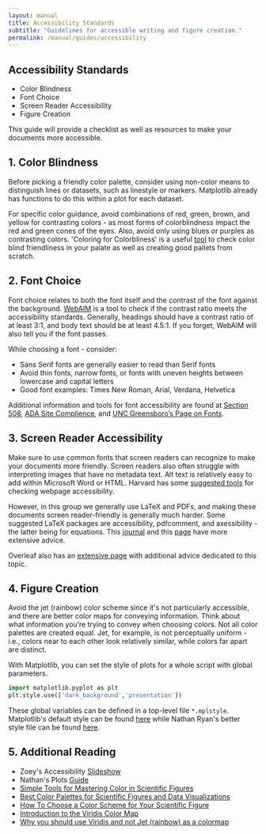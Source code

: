 ```yaml
---
layout: manual
title: Accessibility Standards
subtitle: "Guidelines for accessible writing and figure creation."
permalink: /manual/guides/accessibility
---
```


## Accessibility Standards

 - Color Blindness
 - Font Choice
 - Screen Reader Accessibility
 - Figure Creation

This guide will provide a checklist as well as resources to 
make your documents more accessible. 

## 1. Color Blindness

Before picking a friendly color palette, consider using non-color means 
to distinguish lines or datasets, such as linestyle or markers. Matplotlib
already has functions to do this within a plot for each dataset.

For specific color guidance, avoid combinations of red, green, brown,
and yellow for contrasting colors - as most forms of colorblindness impact
the red and green cones of the eyes. Also, avoid only using blues or purples 
as contrasting colors. 'Coloring for Colorbliness' is a useful [tool](https://davidmathlogic.com/colorblind/#) 
to check color blind friendliness in your palate as well as creating good pallets
from scratch.

## 2. Font Choice

Font choice relates to both the font itself and the contrast of the font 
against the background. [WebAIM](https://webaim.org/resources/contrastchecker/)
is a tool to check if the contrast ratio meets the accessibility standards. Generally,
headings should have a contrast ratio of at least 3:1, and body text should be at least
4.5:1. If you forget, WebAIM will also tell you if the font passes.

While choosing a font - consider:

 - Sans Serif fonts are generally easier to read than Serif fonts
 - Avoid thin fonts, narrow fonts, or fonts with uneven heights between lowercase and capital letters
 - Good font examples: Times New Roman, Arial, Verdana, Helvetica

Additional information and tools for font accessibility are found at
[Section 508](https://www.section508.gov/develop/fonts-typography/),
[ADA Site Complience](https://adasitecompliance.com/accessible-fonts/), and
[UNC Greensboro’s Page on Fonts](https://accessibility.uncg.edu/make-content-accessible/design-elements/).

## 3. Screen Reader Accessibility

Make sure to use common fonts that screen readers can recognize to make your documents
more friendly. Screen readers also often struggle with interpreting images that have no 
metadata text. Alt text is relatively easy to add within Microsoft Word or HTML. Harvard
has some [suggested tools](https://accessibility.huit.harvard.edu/auto-tools-testing#free)
for checking webpage accessibility.

However, in this group we generally use LaTeX and PDFs, and making these documents screen 
reader-friendly is generally much harder. Some suggested LaTeX packages are accessibility, pdfcomment, 
and axessibility - the latter being for equations.  This [journal](https://www.ams.org/journals/notices/202301/rnoti-p68.pdf)
and this [page](https://libguides.lib.msu.edu/c.php?g=995742&p=8207771) have more extensive advice.

Overleaf also has an 
[extensive page](https://www.overleaf.com/learn/latex/An_introduction_to_tagged_PDF_files%3A_internals_and_the_challenges_of_accessibility)
with additional advice dedicated to this topic.

## 4. Figure Creation

Avoid the jet (rainbow) color scheme since it's not particularly accessible, and there are
better color maps for conveying information. Think about what information you’re trying to 
convey when choosing colors. Not all color palettes are created equal. Jet, for example, is not perceptually
uniform - i.e., colors near to each other look relatively similar, while colors far apart are distinct.

With Matplotlib, you can set the style of plots for a whole script with global parameters.

```python
import matplotlib.pyplot as plt
plt.style.use(['dark_background','presentation'])
```

These global variables can be defined in a top-level file `*.mplstyle`. Matplotlib's
default style can be found [here](https://matplotlib.org/stable/users/explain/customizing.html#the-default-matplotlibrc-file)
while Nathan Ryan's better style file can be found [here](https://drive.google.com/file/d/1lV1IJgUo_V6rs7PCg5ccO6TK2ziaOM-_/view).

## 5. Additional Reading

 - Zoey's Accessibility [Slideshow](https://docs.google.com/presentation/d/e/2PACX-1vTQ6AyYOjNiIIyojh97CZJ7v9-FwkfurTOA9E0pxQ2e5bz1xfKxZP_K3P1RA8l81d6FgFhMPjLfdiBU/pub?start=false&loop=false&delayms=3000)
 - Nathan's Plots [Guide](https://arfc.github.io/manual/guides/plots/)
 - [Simple Tools for Mastering Color in Scientific Figures](https://www.molecularecologist.com/2020/04/23/simple-tools-for-mastering-color-in-scientific-figures/)
 - [Best Color Palettes for Scientific Figures and Data Visualizations](https://www.simplifiedsciencepublishing.com/resources/best-color-palettes-for-scientific-figures-and-data-visualizations)
 - [How To Choose a Color Scheme for Your Scientific Figure](https://sites.northwestern.edu/researchcomputing/2022/05/20/how-to-choose-a-color-scheme-for-your-scientific-figure/)
 - [Introduction to the Viridis Color Map](https://cran.r-project.org/web/packages/viridis/vignettes/intro-to-viridis.html)
 - [Why you should use Viridis and not Jet (rainbow) as a colormap](https://www.domestic-engineering.com/drafts/viridis/viridis.html)
